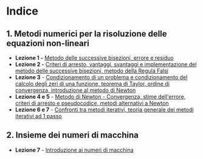 # Indice

## 1. Metodi numerici per la risoluzione delle equazioni non-lineari
   - **Lezione 1 -** [Metodo delle successive bisezioni, errore e residuo](Appunti/Lezione1.md)
   - **Lezione 2 -** [Criteri di arresto, vantaggi, svantaggi e implementazione del metodo delle successive bisezioni, metodo della Regula Falsi](Appunti/Lezione2.md)
   - **Lezione 3** - [Condizionamento di un problema e condizionamento del calcolo degli zeri di una funzione, teorema di Taylor, ordine di convergenza, introduzione al metodo di Newton](Appunti/Lezione3.md)
   - **Lezione 4 e 5** - [Metodo di Newton - Convergenza, stime dell'errore, criteri di arresto e pseudocodice, metodi alternativi a Newton](Appunti/Lezione4_5.md)
   - **Lezione 6 e 7** - [Confronti tra metodi iterativi, teoria generale dei metodi iterativi ad 1 passo](Appunti/Lezione6_7.md)

## 2. Insieme dei numeri di macchina
   - **Lezione 7** -  [Introduzione ai numeri di macchina](Appunti/Lezione7.md)
